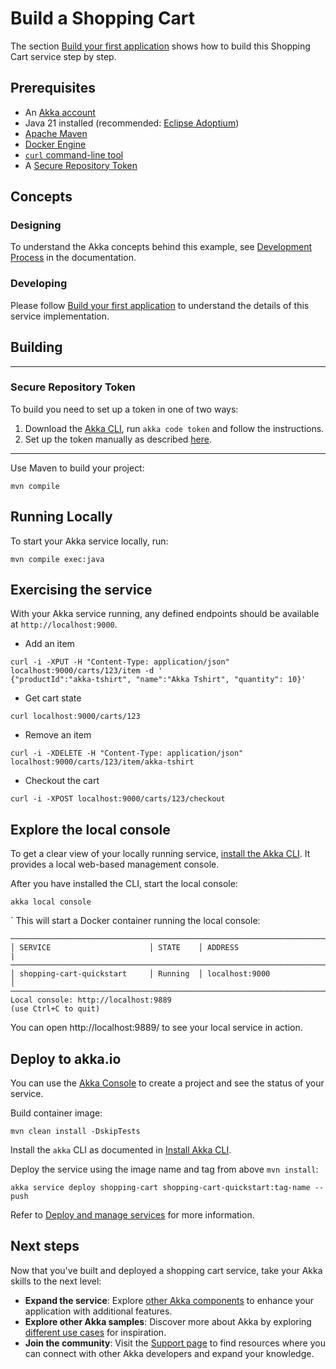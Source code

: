# Build a Shopping Cart

The section [Build your first application](https://doc.akka.io/java/build-your-first-application.html) shows how to build this Shopping Cart service step by step.

## Prerequisites

- An [Akka account](https://console.akka.io/register)
- Java 21 installed (recommended: [Eclipse Adoptium](https://adoptium.net/marketplace/))
- [Apache Maven](https://maven.apache.org/install.html)
- [Docker Engine](https://docs.docker.com/get-started/get-docker/)
- [`curl` command-line tool](https://curl.se/download.html)
- A [Secure Repository Token](https://account.akka.io/token)

## Concepts

### Designing

To understand the Akka concepts behind this example, see [Development Process](https://doc.akka.io/concepts/development-process.html) in the documentation.

### Developing

Please follow [Build your first application](https://doc.akka.io/java/build-your-first-application.html) to understand the details of this service implementation.

## Building

---

### Secure Repository Token

To build you need to set up a token in one of two ways:

1. Download the [Akka CLI](https://doc.akka.io/operations/cli/installation.html), run `akka code token` and follow the instructions.
2. Set up the token manually as described [here](https://account.akka.io/token).

---

Use Maven to build your project:

```shell
mvn compile
```

## Running Locally

To start your Akka service locally, run:

```shell
mvn compile exec:java
```

## Exercising the service

With your Akka service running, any defined endpoints should be available at `http://localhost:9000`.

* Add an item

```shell
curl -i -XPUT -H "Content-Type: application/json" localhost:9000/carts/123/item -d '
{"productId":"akka-tshirt", "name":"Akka Tshirt", "quantity": 10}'
```

* Get cart state

```shell
curl localhost:9000/carts/123
```

* Remove an item

```shell
curl -i -XDELETE -H "Content-Type: application/json" localhost:9000/carts/123/item/akka-tshirt
```

* Checkout the cart

```shell
curl -i -XPOST localhost:9000/carts/123/checkout
```

## Explore the local console

To get a clear view of your locally running service, [install the Akka CLI](https://doc.akka.io/operations/cli/installation.html). It provides a local web-based management console.

After you have installed the CLI, start the local console:

```shell
akka local console
```
`
This will start a Docker container running the local console:

```
───────────────────────────────────────────────────────────────────────
│ SERVICE                      │ STATE    │ ADDRESS                   |
───────────────────────────────────────────────────────────────────────
│ shopping-cart-quickstart     │ Running  │ localhost:9000            │
───────────────────────────────────────────────────────────────────────
Local console: http://localhost:9889
(use Ctrl+C to quit)
```

You can open http://localhost:9889/ to see your local service in action.

## Deploy to akka.io

You can use the [Akka Console](https://console.akka.io) to create a project and see the status of your service.

Build container image:

```shell
mvn clean install -DskipTests
```

Install the `akka` CLI as documented in [Install Akka CLI](https://doc.akka.io/operations/cli/installation.html).

Deploy the service using the image name and tag from above `mvn install`:

```shell
akka service deploy shopping-cart shopping-cart-quickstart:tag-name --push
```

Refer to [Deploy and manage services](https://doc.akka.io/operations/services/deploy-service.html)
for more information.

## Next steps

Now that you've built and deployed a shopping cart service, take your Akka skills to the next level:

- **Expand the service**: Explore [other Akka components](https://doc.akka.io/concepts/architecture-model.html#_akka_components) to enhance your application with additional features.
- **Explore other Akka samples**: Discover more about Akka by exploring [different use cases](https://doc.akka.io/java/samples.html) for inspiration.
- **Join the community**: Visit the [Support page](https://doc.akka.io/support/index.html) to find resources where you can connect with other Akka developers and expand your knowledge.
